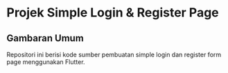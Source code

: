 # Projek Simple Login & Register Page

## Gambaran Umum 

Repositori ini berisi kode sumber pembuatan simple login dan register form page menggunakan Flutter. 
